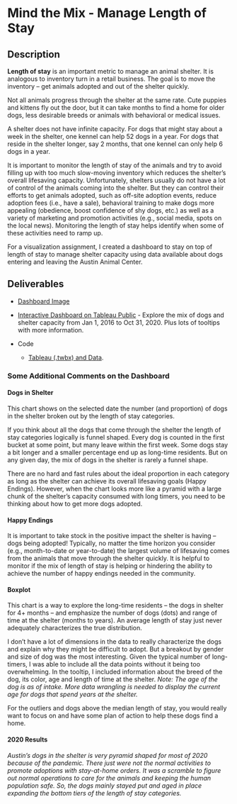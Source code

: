 # Mind the Mix - Manage Length of Stay

## Description

**Length of stay** is an important metric to manage an animal shelter.  It is analogous to inventory turn in a retail business.  The goal is to move the inventory – get animals adopted and out of the shelter quickly.

Not all animals progress through the shelter at the same rate.  Cute puppies and kittens fly out the door, but it can take months to find a home for older dogs, less desirable breeds or animals with behavioral or medical issues.

A shelter does not have infinite capacity.  For dogs that might stay about a week in the shelter, one kennel can help 52 dogs in a year.  For dogs that reside in the shelter longer, say 2 months, that one kennel can only help 6 dogs in a year.

It is important to monitor the length of stay of the animals and try to avoid filling up with too much slow-moving inventory which reduces the shelter’s overall lifesaving capacity.  Unfortunately, shelters usually do not have a lot of control of the animals coming into the shelter.  But they can control their efforts to get animals adopted, such as off-site adoption events, reduce adoption fees (i.e., have a sale), behavioral training to make dogs more appealing (obedience, boost confidence of shy dogs, etc.) as well as a variety of marketing and promotion activities (e.g., social media, spots on the local news).  Monitoring the length of stay helps identify when some of these activities need to ramp up.

For a visualization assignment, I created a dashboard to stay on top of length of stay to manage shelter capacity using data available about dogs entering and leaving the Austin Animal Center.  

## Deliverables

- [Dashboard Image](Dashboard.pdf)
- [Interactive Dashboard on Tableau Public](https://public.tableau.com/profile/sara.lienau#!/vizhome/AAC_Dog_LOS/Dashboard) - Explore the mix of dogs and shelter capacity from Jan 1, 2016 to Oct 31, 2020.  Plus lots of tooltips with more information.

- Code
  - [Tableau (.twbx) and Data](code-tableau).


### Some Additional Comments on the Dashboard

#### Dogs in Shelter
This chart shows on the selected date the number (and proportion) of dogs in the shelter broken out by the length of stay categories. 

If you think about all the dogs that come through the shelter the length of stay categories logically is funnel shaped.  Every dog is counted in the first bucket at some point, but many leave within the first week.  Some dogs stay a bit longer and a smaller percentage end up as long-time residents. But on any given day, the mix of dogs in the shelter is rarely a funnel shape.  

There are no hard and fast rules about the ideal proportion in each category as long as the shelter can achieve its overall lifesaving goals (Happy Endings).  However, when the chart looks more like a pyramid with a large chunk of the shelter’s capacity consumed with long timers, you need to be thinking about how to get more dogs adopted.

#### Happy Endings
It is important to take stock in the positive impact the shelter is having – dogs being adopted!  Typically, no matter the time horizon you consider (e.g., month-to-date or year-to-date) the largest volume of lifesaving comes from the animals that move through the shelter quickly.  It is helpful to monitor if the mix of length of stay is helping or hindering the ability to achieve the number of happy endings needed in the community.

#### Boxplot
This chart is a way to explore the long-time residents – the dogs in shelter for 4+ months – and emphasize the number of dogs (dots) and range of time at the shelter (months to years).  An average length of stay just never adequately characterizes the true distribution.

I don’t have a lot of dimensions in the data to really characterize the dogs and explain why they might be difficult to adopt.  But a breakout by gender and size of dog was the most interesting.  Given the typical number of long-timers, I was able to include all the data points without it being too overwhelming.  In the tooltip, I included information about the breed of the dog, its color, age and length of time at the shelter.  *Note: The age of the dog is as of intake.  More data wrangling is needed to display the current age for dogs that spend years at the shelter.*

For the outliers and dogs above the median length of stay, you would really want to focus on and have some plan of action to help these dogs find a home.


#### 2020 Results
*Austin’s dogs in the shelter is very pyramid shaped for most of 2020 because of the pandemic.  There just were not the normal activities to promote adoptions with stay-at-home orders.  It was a scramble to figure out normal operations to care for the animals and keeping the human population safe.  So, the dogs mainly stayed put and aged in place expanding the bottom tiers of the length of stay categories.*




